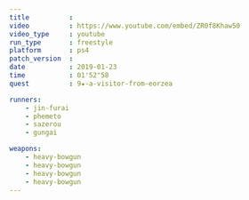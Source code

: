 ```yaml
---
title          :
video          : https://www.youtube.com/embed/ZR0f8Khaw50
video_type     : youtube
run_type       : freestyle
platform       : ps4
patch_version  :
date           : 2019-01-23
time           : 01'52"58
quest          : 9★-a-visitor-from-eorzea

runners:
    - jin-furai
    - phemeto
    - sazerou
    - gungai

weapons:
    - heavy-bowgun
    - heavy-bowgun
    - heavy-bowgun
    - heavy-bowgun
---
```

